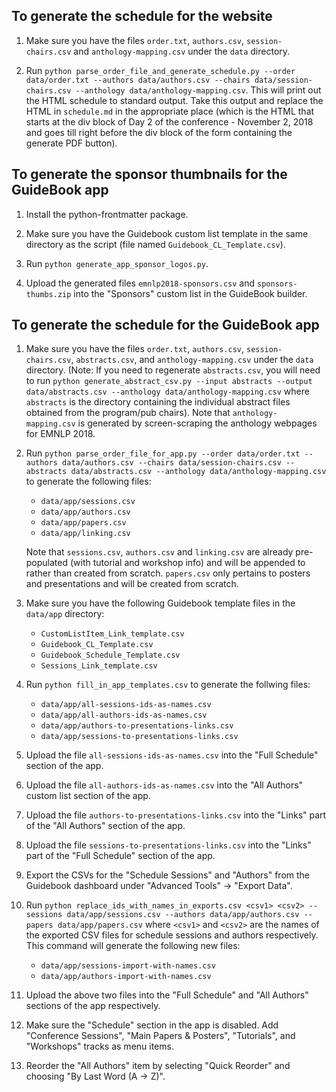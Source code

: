 ## To generate the schedule for the website

1. Make sure you have the files `order.txt`, `authors.csv`, `session-chairs.csv` and `anthology-mapping.csv` under the `data` directory.

2. Run `python parse_order_file_and_generate_schedule.py --order data/order.txt --authors data/authors.csv --chairs data/session-chairs.csv --anthology data/anthology-mapping.csv`. This will print out the HTML schedule to standard output. Take this output and replace the HTML in `schedule.md` in the appropriate place (which is the HTML that starts at the div block of Day 2 of the conference - November 2, 2018 and goes till right before the div block of the form containing the generate PDF button).

## To generate the sponsor thumbnails for the GuideBook app

1. Install the python-frontmatter package. 

2. Make sure you have the Guidebook custom list template in the same directory as the script (file named `Guidebook_CL_Template.csv`).

3. Run `python generate_app_sponsor_logos.py`.

4. Upload the generated files `emnlp2018-sponsors.csv` and `sponsors-thumbs.zip` into the "Sponsors" custom list in the GuideBook builder.

## To generate the schedule for the GuideBook app

1. Make sure you have the files `order.txt`, `authors.csv`, `session-chairs.csv`, `abstracts.csv`, and `anthology-mapping.csv` under the `data` directory. (Note: If you need to regenerate `abstracts.csv`, you will need to run `python generate_abstract_csv.py --input abstracts --output data/abstracts.csv --anthology data/anthology-mapping.csv` where `abstracts` is the directory containing the individual abstract files obtained from the program/pub chairs). Note that `anthology-mapping.csv` is generated by screen-scraping the anthology webpages for EMNLP 2018.

2. Run `python parse_order_file_for_app.py --order data/order.txt --authors data/authors.csv --chairs data/session-chairs.csv --abstracts data/abstracts.csv --anthology data/anthology-mapping.csv` to generate the following files: 
    - `data/app/sessions.csv`
    - `data/app/authors.csv`
    - `data/app/papers.csv`
    - `data/app/linking.csv`

    Note that `sessions.csv`, `authors.csv` and `linking.csv` are already pre-populated (with tutorial and workshop info) and will be appended to rather than created from scratch. `papers.csv` only pertains to posters and presentations and will be created from scratch.

3. Make sure you have the following Guidebook template files in the `data/app` directory:

    - `CustomListItem_Link_template.csv`
    - `Guidebook_CL_Template.csv`
    - `Guidebook_Schedule_Template.csv`
    - `Sessions_Link_template.csv`

4. Run `python fill_in_app_templates.csv` to generate the follwing files:
    - `data/app/all-sessions-ids-as-names.csv`
    - `data/app/all-authors-ids-as-names.csv`
    - `data/app/authors-to-presentations-links.csv`
    - `data/app/sessions-to-presentations-links.csv`

5. Upload the file `all-sessions-ids-as-names.csv` into the "Full Schedule" section of the app.

6. Upload the file `all-authors-ids-as-names.csv` into the "All Authors" custom list section of the app.

7. Upload the file `authors-to-presentations-links.csv` into the "Links" part of the "All Authors" section of the app.

8. Upload the file `sessions-to-presentations-links.csv` into the "Links" part of the "Full Schedule" section of the app.

9. Export the CSVs for the "Schedule Sessions" and "Authors" from the Guidebook dashboard under "Advanced Tools" -> "Export Data".

10. Run `python replace_ids_with_names_in_exports.csv <csv1> <csv2> --sessions data/app/sessions.csv --authors data/app/authors.csv --papers data/app/papers.csv` where `<csv1>` and `<csv2>` are the names of the exported CSV files for schedule sessions and authors respectively. This command will generate the following new files:

    - `data/app/sessions-import-with-names.csv`
    - `data/app/authors-import-with-names.csv`

11. Upload the above two files into the "Full Schedule" and "All Authors" sections of the app respectively.

12. Make sure the "Schedule" section in the app is disabled. Add "Conference Sessions", "Main Papers & Posters", "Tutorials", and "Workshops" tracks as menu items. 

13. Reorder the "All Authors" item by selecting "Quick Reorder" and choosing "By Last Word (A -> Z)".
